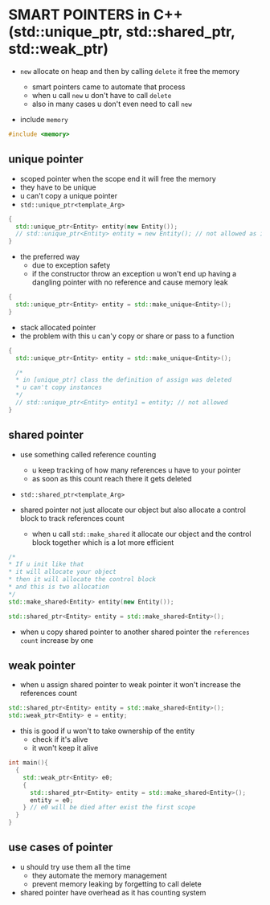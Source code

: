 # SMART POINTERS in C++ (std::unique_ptr, std::shared_ptr, std::weak_ptr)


- `new` allocate on heap and then by calling `delete` it free the memory

  - smart pointers came to automate that process
  - when u call `new` u don't have to call `delete`
  - also in many cases u don't even need to call `new`

- include `memory`

```c++
#include <memory>
```

## unique pointer

- scoped pointer when the scope end it will free the memory
- they have to be unique
- u can't copy a unique pointer
- `std::unique_ptr<template_Arg>`

```c++
{
  std::unique_ptr<Entity> entity(new Entity());
  // std::unique_ptr<Entity> entity = new Entity(); // not allowed as it explicit constructor
}
```

- the preferred way
  - due to exception safety
  - if the constructor throw an exception u won't end up having a dangling pointer with no reference and cause memory leak

```c++
{
  std::unique_ptr<Entity> entity = std::make_unique<Entity>();
}
```

- stack allocated pointer
- the problem with this u can'y copy or share or pass to a function

```c++
{
  std::unique_ptr<Entity> entity = std::make_unique<Entity>();

  /*
  * in [unique_ptr] class the definition of assign was deleted
  * u can't copy instances
  */
  // std::unique_ptr<Entity> entity1 = entity; // not allowed
}
```

## shared pointer

- use something called reference counting
  - u keep tracking of how many references u have to your pointer
  - as soon as this count reach there it gets deleted
- `std::shared_ptr<template_Arg>`

- shared pointer not just allocate our object but also allocate a control block to track references count
  - when u call `std::make_shared` it allocate our object and the control block together which is a lot more efficient

```c++
/*
* If u init like that
* it will allocate your object
* then it will allocate the control block
* and this is two allocation
*/
std::make_shared<Entity> entity(new Entity());
```

```c++
std::shared_ptr<Entity> entity = std::make_shared<Entity>();
```

- when u copy shared pointer to another shared pointer the `references count` increase by one

## weak pointer

- when u assign shared pointer to weak pointer it won't increase the references count

```c++
std::shared_ptr<Entity> entity = std::make_shared<Entity>();
std::weak_ptr<Entity> e = entity;
```

- this is good if u won't to take ownership of the entity
  - check if it's alive
  - it won't keep it alive

```c++
int main(){
  {
    std::weak_ptr<Entity> e0;
    {
      std::shared_ptr<Entity> entity = std::make_shared<Entity>();
      entity = e0;
    } // e0 will be died after exist the first scope
  }
}
```

## use cases of pointer

- u should try use them all the time
  - they automate the memory management
  - prevent memory leaking by forgetting to call delete
- shared pointer have overhead as it has counting system

